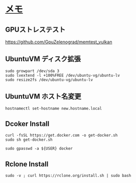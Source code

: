# [メモ](https://marimelon.github.io/note/memo)

## GPUストレステスト
https://github.com/GpuZelenograd/memtest_vulkan

## UbuntuVM ディスク拡張

```
sudo growpart /dev/sda 3
sudo lvextend -l +100%FREE /dev/ubuntu-vg/ubuntu-lv
sudo resize2fs /dev/ubuntu-vg/ubuntu-lv
```

## UbuntuVM ホスト名変更

```
hostnamectl set-hostname new.hostname.local
```

## Dcoker Install

```
curl -fsSL https://get.docker.com -o get-docker.sh
sudo sh get-docker.sh

sudo gpasswd -a ${USER} docker
```

## Rclone Install

```
sudo -v ; curl https://rclone.org/install.sh | sudo bash
```

